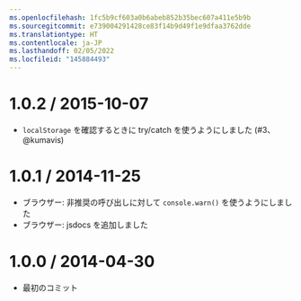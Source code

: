```yaml
---
ms.openlocfilehash: 1fc5b9cf603a0b6abeb852b35bec607a411e5b9b
ms.sourcegitcommit: e739004291428ce83f14b9d49f1e9dfaa3762dde
ms.translationtype: HT
ms.contentlocale: ja-JP
ms.lasthandoff: 02/05/2022
ms.locfileid: "145884493"
---
```


<a name="102--2015-10-07"></a>1.0.2 / 2015-10-07
==================

  * `localStorage` を確認するときに try/catch を使うようにしました (#3、@kumavis)

<a name="101--2014-11-25"></a>1.0.1 / 2014-11-25
==================

  * ブラウザー: 非推奨の呼び出しに対して `console.warn()` を使うようにしました
  * ブラウザー: jsdocs を追加しました

<a name="100--2014-04-30"></a>1.0.0 / 2014-04-30
==================

  * 最初のコミット
